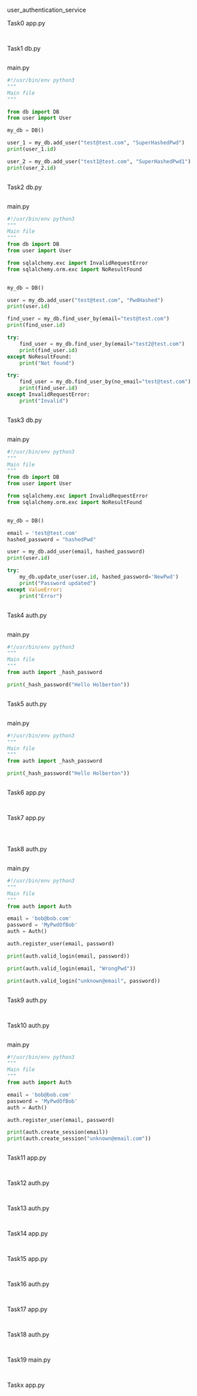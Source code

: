 user_authentication_service

Task0
app.py
```python

```

```bash

```

Task1
db.py
```python

```

main.py
```python
#!/usr/bin/env python3
"""
Main file
"""

from db import DB
from user import User

my_db = DB()

user_1 = my_db.add_user("test@test.com", "SuperHashedPwd")
print(user_1.id)

user_2 = my_db.add_user("test1@test.com", "SuperHashedPwd1")
print(user_2.id)
```

```bash

```

Task2
db.py
```python

```

main.py
```python
#!/usr/bin/env python3
"""
Main file
"""
from db import DB
from user import User

from sqlalchemy.exc import InvalidRequestError
from sqlalchemy.orm.exc import NoResultFound


my_db = DB()

user = my_db.add_user("test@test.com", "PwdHashed")
print(user.id)

find_user = my_db.find_user_by(email="test@test.com")
print(find_user.id)

try:
    find_user = my_db.find_user_by(email="test2@test.com")
    print(find_user.id)
except NoResultFound:
    print("Not found")

try:
    find_user = my_db.find_user_by(no_email="test@test.com")
    print(find_user.id)
except InvalidRequestError:
    print("Invalid")
```

```bash

```

Task3
db.py
```python

```

main.py
```python
#!/usr/bin/env python3
"""
Main file
"""
from db import DB
from user import User

from sqlalchemy.exc import InvalidRequestError
from sqlalchemy.orm.exc import NoResultFound


my_db = DB()

email = 'test@test.com'
hashed_password = "hashedPwd"

user = my_db.add_user(email, hashed_password)
print(user.id)

try:
    my_db.update_user(user.id, hashed_password='NewPwd')
    print("Password updated")
except ValueError:
    print("Error")
```

```bash

```

Task4
auth.py
```python

```

main.py
```python
#!/usr/bin/env python3
"""
Main file
"""
from auth import _hash_password

print(_hash_password("Hello Holberton"))
```

```bash

```

Task5
auth.py
```python

```

main.py
```python
#!/usr/bin/env python3
"""
Main file
"""
from auth import _hash_password

print(_hash_password("Hello Holberton"))
```

```bash

```


Task6
app.py
```python

```



```bash

```

Task7
app.py
```python

```

```bash

```

```bash

```

Task8
auth.py
```python

```

main.py
```python
#!/usr/bin/env python3
"""
Main file
"""
from auth import Auth

email = 'bob@bob.com'
password = 'MyPwdOfBob'
auth = Auth()

auth.register_user(email, password)

print(auth.valid_login(email, password))

print(auth.valid_login(email, "WrongPwd"))

print(auth.valid_login("unknown@email", password))

```

```bash

```

Task9
auth.py
```python

```

```bash

```

Task10
auth.py
```python

```

main.py
```python
#!/usr/bin/env python3
"""
Main file
"""
from auth import Auth

email = 'bob@bob.com'
password = 'MyPwdOfBob'
auth = Auth()

auth.register_user(email, password)

print(auth.create_session(email))
print(auth.create_session("unknown@email.com"))
```

```bash

```

Task11
app.py
```python

```

```bash

```

Task12
auth.py
```python

```

```bash

```

Task13
auth.py
```python

```

```bash

```

Task14
app.py
```python

```

```bash

```


Task15
app.py
```python

```

```bash

```

Task16
auth.py
```python

```

```bash

```


Task17
app.py
```python

```

```bash

```

Task18
auth.py
```python

```

```bash

```


Task19
main.py
```python

```

```bash

```




Taskx
app.py
```python

```

```bash

```
